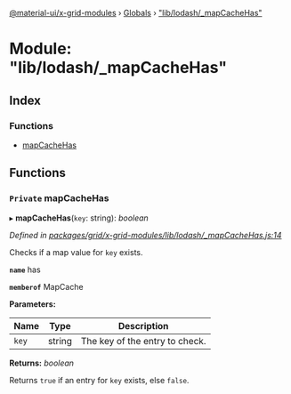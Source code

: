 [@material-ui/x-grid-modules](../README.md) › [Globals](../globals.md) › ["lib/lodash/_mapCacheHas"](_lib_lodash__mapcachehas_.md)

# Module: "lib/lodash/_mapCacheHas"

## Index

### Functions

* [mapCacheHas](_lib_lodash__mapcachehas_.md#private-mapcachehas)

## Functions

### `Private` mapCacheHas

▸ **mapCacheHas**(`key`: string): *boolean*

*Defined in [packages/grid/x-grid-modules/lib/lodash/_mapCacheHas.js:14](https://github.com/mui-org/material-ui-x/blob/02342a6/packages/grid/x-grid-modules/lib/lodash/_mapCacheHas.js#L14)*

Checks if a map value for `key` exists.

**`name`** has

**`memberof`** MapCache

**Parameters:**

Name | Type | Description |
------ | ------ | ------ |
`key` | string | The key of the entry to check. |

**Returns:** *boolean*

Returns `true` if an entry for `key` exists, else `false`.
